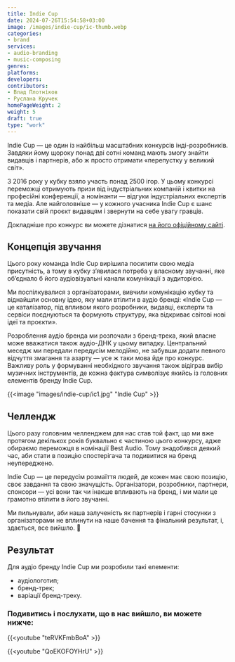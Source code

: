 ```yaml
---
title: Indie Cup
date: 2024-07-26T15:54:58+03:00
image: /images/indie-cup/ic-thumb.webp
categories:
- brand
services:
- audio-branding
- music-composing
genres:
platforms:
developers:
contributors:
- Влад Плотніков
- Руслана Кручек
homePageWeight: 2
weight: 5
draft: true
type: "work"
---
```


Indie Cup — це один із найбільш масштабних конкурсів інді-розробників. Завдяки йому щороку понад дві сотні команд мають змогу знайти видавців і партнерів, або ж просто отримати «перепустку у великий світ».

З 2016 року у кубку взяло участь понад 2500 ігор. У цьому конкурсі переможці отримують призи від індустріальних компаній і квитки на професійні конференції, а номінанти — відгуки індустріальних експертів та медіа. Але найголовніше — у кожного учасника Indie Cup є шанс показати свій проєкт видавцям і звернути на себе увагу гравців.

Докладніше про конкурс ви можете дізнатися [на його офіційному сайті](https://indiecup.net/).

## Концепція звучання

Цього року команда Indie Cup вирішила посилити свою медіа присутність, а тому в кубку з’явилася потреба у власному звучанні, яке об’єднало б його аудіовізуальні канали комунікації з аудиторією.

Ми поспілкувалися з організаторами, вивчили комунікацію кубку та віднайшли основну ідею, яку мали втілити в аудіо бренді: «Indie Cup — це каталізатор, під впливом якого розробники, видавці, експерти та сервіси поєднуються та формують структуру, яка відкриває світові нові ідеї та проєкти».

Розроблення аудіо бренда ми розпочали з бренд-трека, який власне може вважатися також аудіо-ДНК у цьому випадку. Центральний меседж ми передали передусім мелодійно, не забувши додати певного відчуття змагання та азарту — усе ж таки мова йде про конкурс. Важливу роль у формуванні необхідного звучання також відіграв вибір музичних інструментів, де кожна фактура символізує якийсь із головних елементів бренду Indie Cup.

{{<image "images/indie-cup/ic1.jpg" "Indie Cup"  >}}

## Челлендж

Цього разу головним челленджем для нас став той факт, що ми вже протягом декількох років буквально є частиною цього конкурсу, адже обираємо переможця в номінації Best Audio. Тому знадобився деякий час, аби стати в позицію спостерігача та подивитися на бренд неупереджено.

Indie Cup — це передусім розмаїття людей, де кожен має свою позицію, своє завдання та свою значущість. Організатори, розробники, партнери, спонсори — усі вони так чи інакше впливають на бренд, і ми мали це грамотно втілити в його звучанні.

Ми пильнували, аби наша залученість як партнерів і гарні стосунки з організаторами не вплинути на наше бачення та фінальний результат, і, здається, все вийшло. 🙂

## Результат

Для аудіо бренду Indie Cup ми розробили такі елементи:

- аудіологотип;
- бренд-трек;
- варіації бренд-треку.

### Подивитись і послухати, що в нас вийшло, ви можете нижче:

{{<youtube "teRVKFmbBoA" >}}

{{<youtube "QoEKOFOYHrU" >}}

